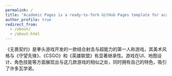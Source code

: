 ```yaml
---
permalink: /
title: "Academic Pages is a ready-to-fork GitHub Pages template for academic personal websites"
author_profile: true
redirect_from: 
  - /about/
  - /about.html
---
```


《无畏契约》是拳头游戏开发的一款结合射击与超能力的第一人称游戏，其美术风格与《守望先锋》、《CSGO》和《英雄联盟》有显著继承性。游戏在UI、地图设计、角色技能等方面展现出与这几款游戏的相似之处，同时拥有自己的特色，吸引了许多瓦学弟。
